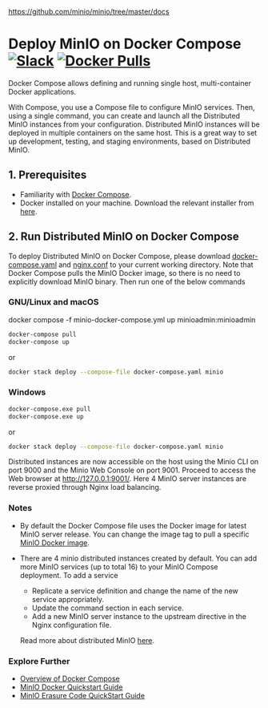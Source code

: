 https://github.com/minio/minio/tree/master/docs

# Deploy MinIO on Docker Compose [![Slack](https://slack.min.io/slack?type=svg)](https://slack.min.io) [![Docker Pulls](https://img.shields.io/docker/pulls/minio/minio.svg?maxAge=604800)](https://hub.docker.com/r/minio/minio/)

Docker Compose allows defining and running single host, multi-container Docker applications.

With Compose, you use a Compose file to configure MinIO services. Then, using a single command, you can create and launch all the Distributed MinIO instances from your configuration. Distributed MinIO instances will be deployed in multiple containers on the same host. This is a great way to set up development, testing, and staging environments, based on Distributed MinIO.

## 1. Prerequisites

- Familiarity with [Docker Compose](https://docs.docker.com/compose/overview/).
- Docker installed on your machine. Download the relevant installer from [here](https://www.docker.com/community-edition#/download).

## 2. Run Distributed MinIO on Docker Compose

To deploy Distributed MinIO on Docker Compose, please download [docker-compose.yaml](https://github.com/minio/minio/blob/master/docs/orchestration/docker-compose/docker-compose.yaml?raw=true) and [nginx.conf](https://github.com/minio/minio/blob/master/docs/orchestration/docker-compose/nginx.conf?raw=true) to your current working directory. Note that Docker Compose pulls the MinIO Docker image, so there is no need to explicitly download MinIO binary. Then run one of the below commands

### GNU/Linux and macOS
 docker compose -f minio-docker-compose.yml up
 minioadmin:minioadmin
```sh
docker-compose pull
docker-compose up
```

or

```sh
docker stack deploy --compose-file docker-compose.yaml minio
```

### Windows

```sh
docker-compose.exe pull
docker-compose.exe up
```

or

```sh
docker stack deploy --compose-file docker-compose.yaml minio
```

Distributed instances are now accessible on the host using the Minio CLI on port 9000 and the Minio Web Console on port 9001. Proceed to access the Web browser at <http://127.0.0.1:9001/>. Here 4 MinIO server instances are reverse proxied through Nginx load balancing.

### Notes

- By default the Docker Compose file uses the Docker image for latest MinIO server release. You can change the image tag to pull a specific [MinIO Docker image](https://hub.docker.com/r/minio/minio/).

- There are 4 minio distributed instances created by default. You can add more MinIO services (up to total 16) to your MinIO Compose deployment. To add a service

  - Replicate a service definition and change the name of the new service appropriately.
  - Update the command section in each service.
  - Add a new MinIO server instance to the upstream directive in the Nginx configuration file.

  Read more about distributed MinIO [here](https://min.io/docs/minio/container/operations/install-deploy-manage/deploy-minio-single-node-multi-drive.html).

### Explore Further

- [Overview of Docker Compose](https://docs.docker.com/compose/overview/)
- [MinIO Docker Quickstart Guide](https://min.io/docs/minio/container/index.html#quickstart-for-containers)
- [MinIO Erasure Code QuickStart Guide](https://min.io/docs/minio/container/operations/concepts/erasure-coding.html)
